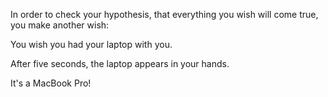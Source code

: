 In order to check your hypothesis, that everything you wish will come true, you make another wish:

You wish you had your laptop with you.

After five seconds, the laptop appears in your hands.

It's a MacBook Pro!